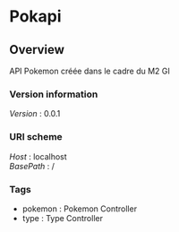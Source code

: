 # Pokapi


<a name="overview"></a>
## Overview
API Pokemon créée dans le cadre du M2 GI


### Version information
*Version* : 0.0.1


### URI scheme
*Host* : localhost  
*BasePath* : /


### Tags

* pokemon : Pokemon Controller
* type : Type Controller



